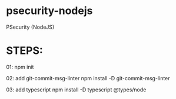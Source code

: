 # psecurity-nodejs
PSecurity (NodeJS)


# STEPS:

01: npm init

02: add git-commit-msg-linter
    npm install -D git-commit-msg-linter

03: add typescript
    npm install -D typescript @types/node         

